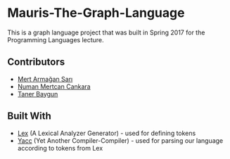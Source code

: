 # Mauris-The-Graph-Language
This is a graph language project that was built in Spring 2017 for the Programming Languages lecture.

## Contributors

* [Mert Armağan Sarı](https://github.com/mertarmagan)
* [Numan Mertcan Cankara](https://github.com/mcankara)
* [Taner Baygun](https://github.com/tanerbaygun)

## Built With

* [Lex](http://dinosaur.compilertools.net/lex/index.html) (A Lexical Analyzer Generator) - used for defining tokens
* [Yacc](http://dinosaur.compilertools.net/yacc/index.html) (Yet Another Compiler-Compiler) - used for parsing our language according to tokens from Lex
